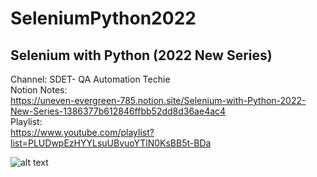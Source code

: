 # SeleniumPython2022
## Selenium with Python (2022 New Series)  
Channel: SDET- QA Automation Techie  
Notion Notes:  
https://uneven-evergreen-785.notion.site/Selenium-with-Python-2022-New-Series-1386377b612846ffbb52dd8d36ae4ac4  
Playlist:  
https://www.youtube.com/playlist?list=PLUDwpEzHYYLsuUBvuoYTlN0KsBB5t-BDa  

![alt text](https://i.ytimg.com/vi/2DD-ynCIZ4w/hqdefault.jpg?sqp=-oaymwEXCNACELwBSFryq4qpAwkIARUAAIhCGAE=&rs=AOn4CLBibbMtirKRgQY9ZG7xssKZyS_Y-Q)